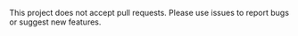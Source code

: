This project does not accept pull requests. Please use issues to report bugs or suggest new features.
